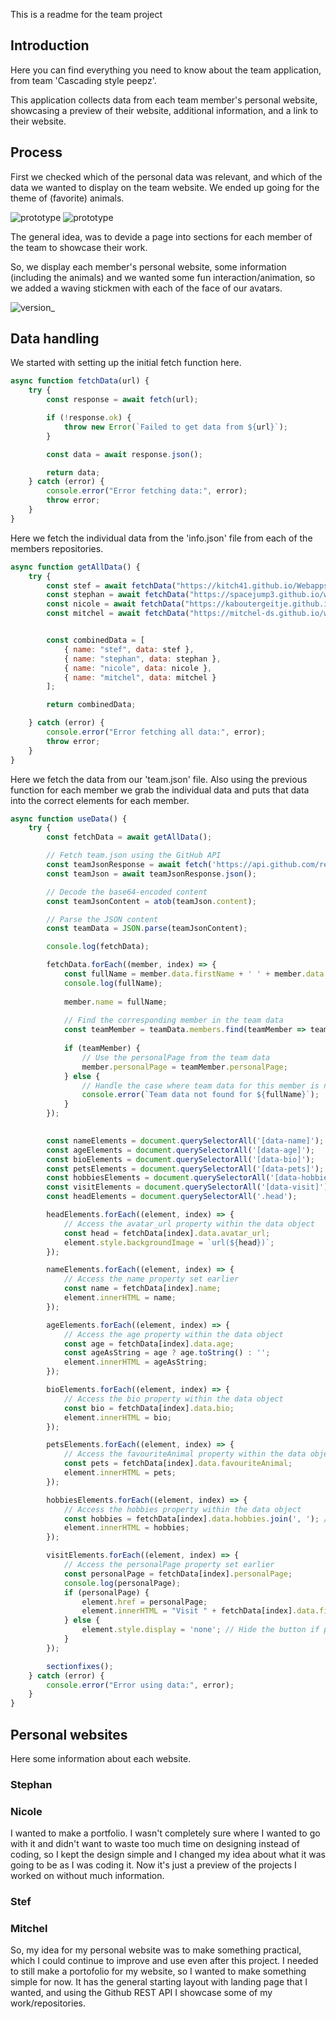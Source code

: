 This is a readme for the team project

## Introduction

Here you can find everything you need to know about the team application, from team 'Cascading style peepz'.

This application collects data from each team member's personal website, showcasing a preview of their website, additional information, and a link to their website.

## Process

First we checked which of the personal data was relevant, and which of the data we wanted to display on the team website. We ended up going for the theme of (favorite) animals. 

<!-- put the sketch here. -->
![prototype](/docs/images/sketch.jpg) 
![prototype](/docs/images/sketch2.jpg) 

The general idea, was to devide a page into sections for each member of the team to showcase their work.

So, we display each member's personal website, some information (including the animals) and we wanted some fun interaction/animation, so we added a waving stickmen with each of the face of our avatars.

![version_](/docs/images/version_.png)

## Data handling

We started with setting up the initial fetch function here.

```js
async function fetchData(url) {
    try {
        const response = await fetch(url);

        if (!response.ok) {
            throw new Error(`Failed to get data from ${url}`);
        }

        const data = await response.json();

        return data;
    } catch (error) {
        console.error("Error fetching data:", error);
        throw error;
    }
}
```

Here we fetch the individual data from the 'info.json' file from each of the members repositories.

```js
async function getAllData() {
    try {
        const stef = await fetchData("https://kitch41.github.io/Webapps-From-Scratch-23-24/info.json");
        const stephan = await fetchData("https://spacejump3.github.io/web-app-from-scratch-2324/info.json");
        const nicole = await fetchData("https://kaboutergeitje.github.io/web-app-from-scratch-2324/info.json");
        const mitchel = await fetchData("https://mitchel-ds.github.io/web-app-from-scratch-2324/info.json");


        const combinedData = [
            { name: "stef", data: stef },
            { name: "stephan", data: stephan },
            { name: "nicole", data: nicole },
            { name: "mitchel", data: mitchel }
        ];

        return combinedData;

    } catch (error) {
        console.error("Error fetching all data:", error);
        throw error;
    }
}
```

Here we fetch the data from our 'team.json' file. Also using the previous function for each member we grab the individual data and puts that data into the correct elements for each member.

```js
async function useData() {
    try {
        const fetchData = await getAllData();

        // Fetch team.json using the GitHub API
        const teamJsonResponse = await fetch('https://api.github.com/repos/Kitch41/web-app-from-scratch-2324-team-Cascading-style-peepz/contents/team.json');
        const teamJson = await teamJsonResponse.json();

        // Decode the base64-encoded content
        const teamJsonContent = atob(teamJson.content);

        // Parse the JSON content
        const teamData = JSON.parse(teamJsonContent);

        console.log(fetchData);

        fetchData.forEach((member, index) => {
            const fullName = member.data.firstName + ' ' + member.data.lastName;
            console.log(fullName);
        
            member.name = fullName;
        
            // Find the corresponding member in the team data
            const teamMember = teamData.members.find(teamMember => teamMember.name.toLowerCase() === member.data.firstName.toLowerCase());
        
            if (teamMember) {
                // Use the personalPage from the team data
                member.personalPage = teamMember.personalPage;
            } else {
                // Handle the case where team data for this member is not found
                console.error(`Team data not found for ${fullName}`);
            }
        });
        

        const nameElements = document.querySelectorAll('[data-name]');
        const ageElements = document.querySelectorAll('[data-age]');
        const bioElements = document.querySelectorAll('[data-bio]');
        const petsElements = document.querySelectorAll('[data-pets]');
        const hobbiesElements = document.querySelectorAll('[data-hobbies]');
        const visitElements = document.querySelectorAll('[data-visit]');
        const headElements = document.querySelectorAll('.head');

        headElements.forEach((element, index) => {
            // Access the avatar_url property within the data object
            const head = fetchData[index].data.avatar_url;
            element.style.backgroundImage = `url(${head})`;
        });

        nameElements.forEach((element, index) => {
            // Access the name property set earlier
            const name = fetchData[index].name;
            element.innerHTML = name;
        });

        ageElements.forEach((element, index) => {
            // Access the age property within the data object
            const age = fetchData[index].data.age;
            const ageAsString = age ? age.toString() : '';
            element.innerHTML = ageAsString;
        });

        bioElements.forEach((element, index) => {
            // Access the bio property within the data object
            const bio = fetchData[index].data.bio;
            element.innerHTML = bio;
        });

        petsElements.forEach((element, index) => {
            // Access the favouriteAnimal property within the data object
            const pets = fetchData[index].data.favouriteAnimal;
            element.innerHTML = pets;
        });

        hobbiesElements.forEach((element, index) => {
            // Access the hobbies property within the data object
            const hobbies = fetchData[index].data.hobbies.join(', '); // Assuming hobbies is an array
            element.innerHTML = hobbies;
        });

        visitElements.forEach((element, index) => {
            // Access the personalPage property set earlier
            const personalPage = fetchData[index].personalPage;
            console.log(personalPage);
            if (personalPage) {
                element.href = personalPage;
                element.innerHTML = "Visit " + fetchData[index].data.firstName + "'s Page";
            } else {
                element.style.display = 'none'; // Hide the button if personalPage is not available
            }
        });

        sectionfixes();
    } catch (error) {
        console.error("Error using data:", error);
    }
}
```

## Personal websites

Here some information about each website.

### Stephan 

### Nicole

I wanted to make a portfolio. I wasn't completely sure where I wanted to go with it and didn't want to waste too much time on designing instead of coding, so I kept the design simple and I changed my idea about what it was going to be as I was coding it. Now it's just a preview of the projects I worked on without much information.

### Stef

### Mitchel

So, my idea for my personal website was to make something practical, which I could continue to improve and use even after this project. I needed to still make a portofolio for my website, so I wanted to make something simple for now. It has the general starting layout with landing page that I wanted, and using the Github REST API I showcase some of my work/repositories.
